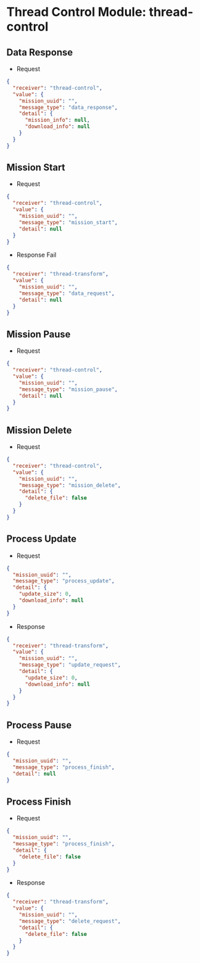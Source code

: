 # Thread Control Module: thread-control
## Data Response
- Request
```json
{
  "receiver": "thread-control",
  "value": {
    "mission_uuid": "",
    "message_type": "data_response",
    "detail": {
      "mission_info": null,
      "download_info": null
    }
  }
}
```

## Mission Start
- Request
```json
{
  "receiver": "thread-control",
  "value": {
    "mission_uuid": "",
    "message_type": "mission_start",
    "detail": null
  }
}
```

- Response Fail
```json
{
  "receiver": "thread-transform",
  "value": {
    "mission_uuid": "",
    "message_type": "data_request",
    "detail": null
  }
}
```

## Mission Pause
- Request
```json
{
  "receiver": "thread-control",
  "value": {
    "mission_uuid": "",
    "message_type": "mission_pause",
    "detail": null
  }
}
```

## Mission Delete
- Request
```json
{
  "receiver": "thread-control",
  "value": {
    "mission_uuid": "",
    "message_type": "mission_delete",
    "detail": {
      "delete_file": false
    }
  }
}
```

## Process Update
- Request
```json
{
  "mission_uuid": "",
  "message_type": "process_update",
  "detail": {
    "update_size": 0,
    "download_info": null
  }
}
```

- Response
```json
{
  "receiver": "thread-transform",
  "value": {
    "mission_uuid": "",
    "message_type": "update_request",
    "detail": {
      "update_size": 0,
      "download_info": null
    }
  }
}
```

## Process Pause
- Request
```json
{
  "mission_uuid": "",
  "message_type": "process_finish",
  "detail": null
}
```

## Process Finish
- Request
```json
{
  "mission_uuid": "",
  "message_type": "process_finish",
  "detail": {
    "delete_file": false
  }
}
```

- Response
```json
{
  "receiver": "thread-transform",
  "value": {
    "mission_uuid": "",
    "message_type": "delete_request",
    "detail": {
      "delete_file": false
    }
  }
}
```